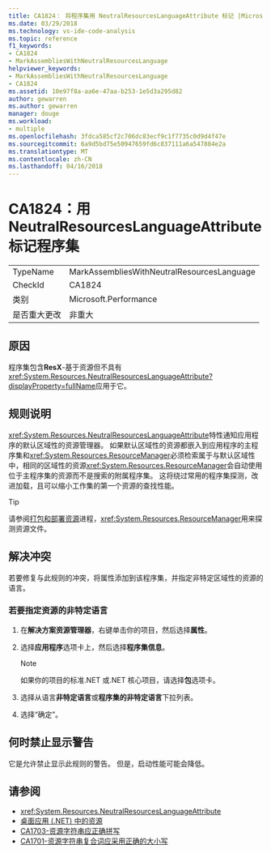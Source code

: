 ```yaml
---
title: CA1824： 将程序集用 NeutralResourcesLanguageAttribute 标记 |Microsoft 文档
ms.date: 03/29/2018
ms.technology: vs-ide-code-analysis
ms.topic: reference
f1_keywords:
- CA1824
- MarkAssembliesWithNeutralResourcesLanguage
helpviewer_keywords:
- MarkAssembliesWithNeutralResourcesLanguage
- CA1824
ms.assetid: 10e97f8a-aa6e-47aa-b253-1e5d3a295d82
author: gewarren
ms.author: gewarren
manager: douge
ms.workload:
- multiple
ms.openlocfilehash: 3fdca585cf2c706dc83ecf9c1f7735c0d9d4f47e
ms.sourcegitcommit: 6a9d5bd75e50947659fd6c837111a6a547884e2a
ms.translationtype: MT
ms.contentlocale: zh-CN
ms.lasthandoff: 04/16/2018
---
```

# <a name="ca1824-mark-assemblies-with-neutralresourceslanguageattribute"></a>CA1824：用 NeutralResourcesLanguageAttribute 标记程序集

|||
|-|-|
|TypeName|MarkAssembliesWithNeutralResourcesLanguage|
|CheckId|CA1824|
|类别|Microsoft.Performance|
|是否重大更改|非重大|

## <a name="cause"></a>原因

程序集包含**ResX**-基于资源但不具有<xref:System.Resources.NeutralResourcesLanguageAttribute?displayProperty=fullName>应用于它。

## <a name="rule-description"></a>规则说明

<xref:System.Resources.NeutralResourcesLanguageAttribute>特性通知应用程序的默认区域性的资源管理器。 如果默认区域性的资源都嵌入到应用程序的主程序集和<xref:System.Resources.ResourceManager>必须检索属于与默认区域性中，相同的区域性的资源<xref:System.Resources.ResourceManager>会自动使用位于主程序集的资源而不是搜索的附属程序集。 这将绕过常用的程序集探测，改进加载，且可以缩小工作集的第一个资源的查找性能。

> [!TIP]
> 请参阅[打包和部署资源](/dotnet/framework/resources/packaging-and-deploying-resources-in-desktop-apps)进程，<xref:System.Resources.ResourceManager>用来探测资源文件。

## <a name="fix-violations"></a>解决冲突

若要修复与此规则的冲突，将属性添加到该程序集，并指定非特定区域性的资源的语言。

### <a name="to-specify-the-neutral-language-for-resources"></a>若要指定资源的非特定语言

1. 在**解决方案资源管理器**，右键单击你的项目，然后选择**属性**。

2. 选择**应用程序**选项卡上，然后选择**程序集信息**。

   > [!NOTE]
   > 如果你的项目的标准.NET 或.NET 核心项目，请选择**包**选项卡。

3. 选择从语言**非特定语言**或**程序集的非特定语言**下拉列表。

4. 选择“确定”。

## <a name="when-to-suppress-warnings"></a>何时禁止显示警告

它是允许禁止显示此规则的警告。 但是，启动性能可能会降低。

## <a name="see-also"></a>请参阅

- <xref:System.Resources.NeutralResourcesLanguageAttribute>
- [桌面应用 (.NET) 中的资源](/dotnet/framework/resources/)
- [CA1703-资源字符串应正确拼写](../code-quality/ca1703-resource-strings-should-be-spelled-correctly.md)
- [CA1701-资源字符串复合词应采用正确的大小写](../code-quality/ca1701-resource-string-compound-words-should-be-cased-correctly.md)